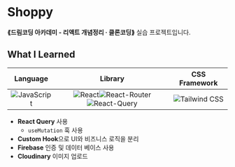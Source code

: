 # Shoppy
__⟪드림코딩 아카데미 - 리액트 개념정리 · 클론코딩⟫__ 실습 프로젝트입니다.

## What I Learned
|Language|Library|CSS Framework|
|:---:|:---:|:---:|
|![JavaScript](https://img.shields.io/badge/JavaScript-323330?style=for-the-badge&logo=javascript&logoColor=F7DF1E)|![React](https://img.shields.io/badge/React-20232A?style=for-the-badge&logo=react&logoColor=61DAFB)![React-Router](https://img.shields.io/badge/React_Router-CA4245?style=for-the-badge&logo=react-router&logoColor=white)![React-Query](https://img.shields.io/badge/React_Query-FF4154?style=for-the-badge&logo=React_Query&logoColor=white)|![Tailwind CSS](https://img.shields.io/badge/Tailwind_CSS-38B2AC?style=for-the-badge&logo=tailwind-css&logoColor=white)|
- **React Query** 사용
  - `useMutation` 훅 사용
- **Custom Hook**으로 UI와 비즈니스 로직을 분리
- **Firebase** 인증 및 데이터 베이스 사용 
- **Cloudinary** 이미지 업로드

